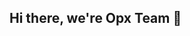 ## Hi there, we're Opx Team 👋

<!--

**We are ready to delivery the best open source mobile browser:**
![Opx Browser mission](https://imgur.com/RPJqn9s.png)

-->
